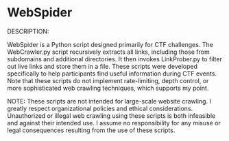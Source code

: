 # WebSpider

DESCRIPTION:

WebSpider is a Python script designed primarily for CTF challenges. The WebCrawler.py script recursively extracts all links, including those from subdomains and additional directories. It then invokes LinkProber.py to filter out live links and store them in a file. These scripts were developed specifically to help participants find useful information during CTF events. Note that these scripts do not implement rate-limiting, depth control, or more sophisticated web crawling techniques, which supports my point.

NOTE: These scripts are not intended for large-scale website crawling. I greatly respect organizational policies and ethical considerations. Unauthorized or illegal web crawling using these scripts is both infeasible and against their intended use. I assume no responsibility for any misuse or legal consequences resulting from the use of these scripts.
